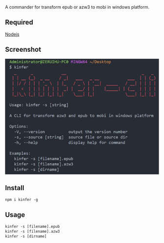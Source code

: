 A commander for transform epub or azw3 to mobi in windows platform.

## Required

[Nodejs](https://nodejs.org/en/)

## Screenshot

![screenshot](https://raw.githubusercontent.com/alex1504/kinfer/master/assets/screenshot.jpg)

## Install

```
npm i kinfer -g
```

## Usage

```
kinfer -s [filename].epub
kinfer -s [filename].azw3
kinfer -s [dirname]
```
